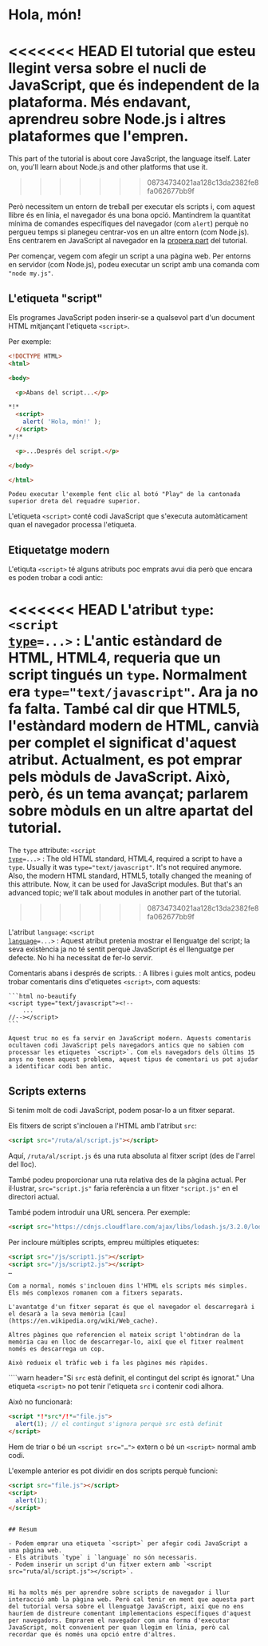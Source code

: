 # Hola, món!

<<<<<<< HEAD
El tutorial que esteu llegint versa sobre el nucli de JavaScript, que és independent de la plataforma. Més endavant, aprendreu sobre Node.js i altres plataformes que l'empren.
=======
This part of the tutorial is about core JavaScript, the language itself. Later on, you'll learn about Node.js and other platforms that use it.
>>>>>>> 08734734021aa128c13da2382fe8fa062677bb9f

Però necessitem un entorn de treball per executar els scripts i, com aquest llibre és en línia, el navegador és una bona opció. Mantindrem la quantitat mínima de comandes específiques del navegador (com `alert`) perquè no pergueu temps si planegeu centrar-vos en un altre entorn (com Node.js). Ens centrarem en JavaScript al navegador en la [propera part](/ui) del tutorial.

Per començar, vegem com afegir un script a una pàgina web. Per entorns en servidor (com Node.js), podeu executar un script amb una comanda com `"node my.js"`.


## L'etiqueta "script"

Els programes JavaScript poden inserir-se a qualsevol part d'un document HTML mitjançant l'etiqueta `<script>`.

Per exemple:

```html run height=100
<!DOCTYPE HTML>
<html>

<body>

  <p>Abans del script...</p>

*!*
  <script>
    alert( 'Hola, món!' );
  </script>
*/!*

  <p>...Després del script.</p>

</body>

</html>
```

```online
Podeu executar l'exemple fent clic al botó "Play" de la cantonada superior dreta del requadre superior.
```

L'etiqueta `<script>` conté codi JavaScript que s'executa automàticament quan el navegador processa l'etiqueta.


## Etiquetatge modern

L'etiquta `<script>` té alguns atributs poc emprats avui dia però que encara es poden trobar a codi antic:

<<<<<<< HEAD
L'atribut `type`: <code>&lt;script <u>type</u>=...&gt;</code>
: L'antic estàndard de HTML, HTML4, requeria que un script tingués un `type`. Normalment era `type="text/javascript"`. Ara ja no fa falta. També cal dir que HTML5, l'estàndard modern de HTML, canvià per complet el significat d'aquest atribut. Actualment, es pot emprar pels mòduls de JavaScript. Això, però, és un tema avançat; parlarem sobre mòduls en un altre apartat del tutorial.
=======
The `type` attribute: <code>&lt;script <u>type</u>=...&gt;</code>
: The old HTML standard, HTML4, required a script to have a `type`. Usually it was `type="text/javascript"`. It's not required anymore. Also, the modern HTML standard, HTML5, totally changed the meaning of this attribute. Now, it can be used for JavaScript modules. But that's an advanced topic; we'll talk about modules in another part of the tutorial.
>>>>>>> 08734734021aa128c13da2382fe8fa062677bb9f

L'atribut `language`: <code>&lt;script <u>language</u>=...&gt;</code>
: Aquest atribut pretenia mostrar el llenguatge del script; la seva existència ja no té sentit perquè JavaScript és el llenguatge per defecte. No hi ha necessitat de fer-lo servir.

Comentaris abans i després de scripts.
: A llibres i guies molt antics, podeu trobar comentaris dins d'etiquetes `<script>`, com aquests:

    ```html no-beautify
    <script type="text/javascript"><!--
        ...
    //--></script>
    ```

    Aquest truc no es fa servir en JavaScript modern. Aquests comentaris ocultaven codi JavaScript pels navegadors antics que no sabien com processar les etiquetes `<script>`. Com els navegadors dels últims 15 anys no tenen aquest problema, aquest tipus de comentari us pot ajudar a identificar codi ben antic.


## Scripts externs

Si tenim molt de codi JavaScript, podem posar-lo a un fitxer separat.

Els fitxers de script s'inclouen a l'HTML amb l'atribut `src`:

```html
<script src="/ruta/al/script.js"></script>
```

Aquí, `/ruta/al/script.js` és una ruta absoluta al fitxer script (des de l'arrel del lloc).

També podeu proporcionar una ruta relativa des de la pàgina actual. Per il·lustrar, `src="script.js"` faria referència a un fitxer `"script.js"` en el directori actual.

També podem introduir una URL sencera. Per exemple:

```html
<script src="https://cdnjs.cloudflare.com/ajax/libs/lodash.js/3.2.0/lodash.js"></script>
```

Per incloure múltiples scripts, empreu múltiples etiquetes:

```html
<script src="/js/script1.js"></script>
<script src="/js/script2.js"></script>
…
```

```smart
Com a normal, només s'inclouen dins l'HTML els scripts més simples. Els més complexos romanen com a fitxers separats.

L'avantatge d'un fitxer separat és que el navegador el descarregarà i el desarà a la seva memòria [cau](https://en.wikipedia.org/wiki/Web_cache).

Altres pàgines que referencien el mateix script l'obtindran de la memòria cau en lloc de descarregar-lo, així que el fitxer realment només es descarrega un cop.

Això redueix el tràfic web i fa les pàgines més ràpides.
```

````warn header="Si `src` està definit, el contingut del script és ignorat."
Una etiqueta `<script>` no pot tenir l'etiqueta `src` i contenir codi alhora.

Això no funcionarà:

```html
<script *!*src*/!*="file.js">
  alert(1); // el contingut s'ignora perquè src està definit
</script>
```

Hem de triar o bé un `<script src="…">` extern o bé un `<script>` normal amb codi.

L'exemple anterior es pot dividir en dos scripts perquè funcioni:

```html
<script src="file.js"></script>
<script>
  alert(1);
</script>
```
````

## Resum

- Podem emprar una etiqueta `<script>` per afegir codi JavaScript a una pàgina web.
- Els atributs `type` i `language` no són necessaris.
- Podem inserir un script d'un fitxer extern amb `<script src="ruta/al/script.js"></script>`.


Hi ha molts més per aprendre sobre scripts de navegador i llur interacció amb la pàgina web. Però cal tenir en ment que aquesta part del tutorial versa sobre el llenguatge JavaScript, així que no ens hauríem de distreure comentant implementacions específiques d'aquest per navegadors. Emprarem el navegador com una forma d'executar JavaScript, molt convenient per quan llegim en línia, però cal recordar que és només una opció entre d'altres.
